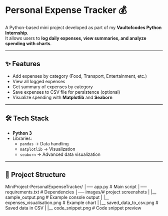 # Personal Expense Tracker 💰

A Python-based mini project developed as part of my **Vaultofcodes Python Internship**.  
It allows users to **log daily expenses, view summaries, and analyze spending with charts**.

---

## ✨ Features
- Add expenses by category (Food, Transport, Entertainment, etc.)
- View all logged expenses
- Get summary of expenses by category
- Save expenses to CSV file for persistence (optional)
- Visualize spending with **Matplotlib** and **Seaborn**

---

## 🛠 Tech Stack
- **Python 3**
- Libraries:
  - `pandas` → Data handling  
  - `matplotlib` → Visualization  
  - `seaborn` → Advanced data visualization  

---
## 📂 Project Structure
MiniProject-PersonalExpenseTracker/
│── app.py # Main script
│── requirements.txt # Dependencies
│── images/# project screenshots
| |__ sample_output.png # Example console output
| |__ expenses_visualisation.png # Example chart
| |__ saved_data_to_csv.png # Saved data in CSV
| |__ code_snippet.png # Code snippet preview


